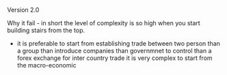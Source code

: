 Version 2.0 


Why it fail - 
in short the level of complexity is so high when you start building stairs from the top.

- it is preferable to start from establishing trade between two person than a group than introduce companies than governmnet to control than a forex exchange for inter country trade it is very complex to start from the macro-economic 
